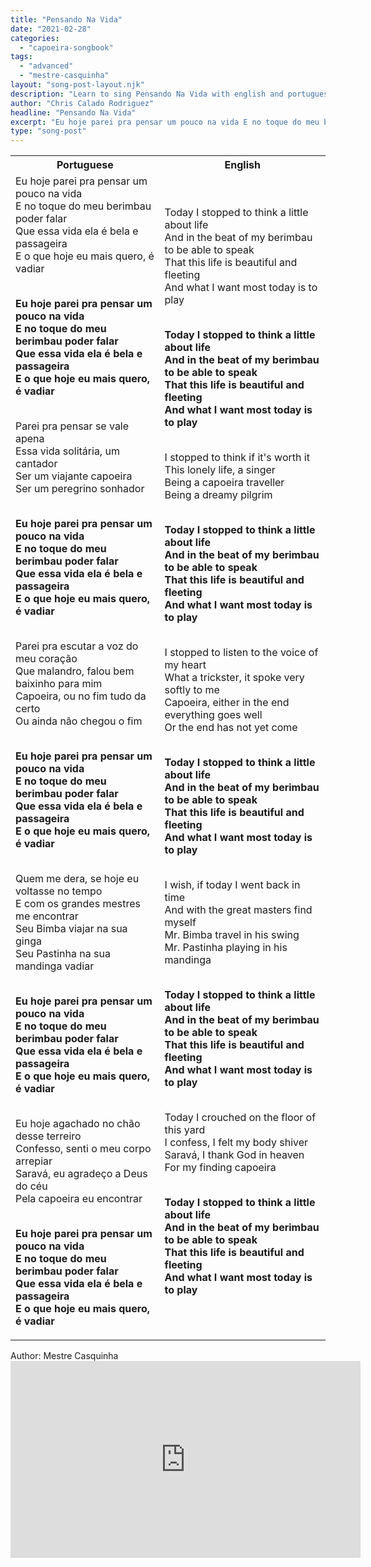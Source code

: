 ```yaml
---
title: "Pensando Na Vida"
date: "2021-02-28"
categories:
  - "capoeira-songbook"
tags:
  - "advanced"
  - "mestre-casquinha"
layout: "song-post-layout.njk"
description: "Learn to sing Pensando Na Vida with english and portuguese translations along with a video to help you learn."
author: "Chris Calado Rodriguez"
headline: "Pensando Na Vida"
excerpt: "Eu hoje parei pra pensar um pouco na vida E no toque do meu berimbau poder falar"
type: "song-post"
---
```


<table class="capoeira-table">
    <tr class="header-row">
        <th>Portuguese</th>
        <th>English</th>
    </tr>
    <tr>
        <td>Eu hoje parei pra pensar um pouco na vida<br>
E no toque do meu berimbau poder falar<br>
Que essa vida ela é bela e passageira<br>
E o que hoje eu mais quero, é vadiar<br><br>

<strong>Eu hoje parei pra pensar um pouco na vida<br>
E no toque do meu berimbau poder falar<br>
Que essa vida ela é bela e passageira<br>
E o que hoje eu mais quero, é vadiar</strong><br><br>

Parei pra pensar se vale apena<br>
Essa vida solitária, um cantador<br>
Ser um viajante capoeira<br>
Ser um peregrino sonhador<br><br>

<strong>Eu hoje parei pra pensar um pouco na vida<br>
E no toque do meu berimbau poder falar<br>
Que essa vida ela é bela e passageira<br>
E o que hoje eu mais quero, é vadiar</strong><br><br>

Parei pra escutar a voz do meu coração<br>
Que malandro, falou bem baixinho para mim<br>
Capoeira, ou no fim tudo da certo<br>
Ou ainda não chegou o fim<br><br>

<strong>Eu hoje parei pra pensar um pouco na vida<br>
E no toque do meu berimbau poder falar<br>
Que essa vida ela é bela e passageira<br>
E o que hoje eu mais quero, é vadiar</strong><br><br>

Quem me dera, se hoje eu voltasse no tempo<br>
E com os grandes mestres me encontrar<br>
Seu Bimba viajar na sua ginga<br>
Seu Pastinha na sua mandinga vadiar<br><br>

<strong>Eu hoje parei pra pensar um pouco na vida<br>
E no toque do meu berimbau poder falar<br>
Que essa vida ela é bela e passageira<br>
E o que hoje eu mais quero, é vadiar</strong><br><br>

Eu hoje agachado no chão desse terreiro<br>
Confesso, senti o meu corpo arrepiar<br>
Saravá, eu agradeço a Deus do céu<br>
Pela capoeira eu encontrar<br><br>

<strong>Eu hoje parei pra pensar um pouco na vida<br>
E no toque do meu berimbau poder falar<br>
Que essa vida ela é bela e passageira<br>
E o que hoje eu mais quero, é vadiar</strong></td>
        <td>Today I stopped to think a little about life<br>
And in the beat of my berimbau to be able to speak<br>
That this life is beautiful and fleeting<br>
And what I want most today is to play<br><br>

<strong>Today I stopped to think a little about life<br>
And in the beat of my berimbau to be able to speak<br>
That this life is beautiful and fleeting<br>
And what I want most today is to play</strong><br><br>

I stopped to think if it's worth it<br>
This lonely life, a singer<br>
Being a capoeira traveller<br>
Being a dreamy pilgrim<br><br>

<strong>Today I stopped to think a little about life<br>
And in the beat of my berimbau to be able to speak<br>
That this life is beautiful and fleeting<br>
And what I want most today is to play</strong><br><br>

I stopped to listen to the voice of my heart<br>
What a trickster, it spoke very softly to me<br>
Capoeira, either in the end everything goes well<br>
Or the end has not yet come<br><br>

<strong>Today I stopped to think a little about life<br>
And in the beat of my berimbau to be able to speak<br>
That this life is beautiful and fleeting<br>
And what I want most today is to play</strong><br><br>

I wish, if today I went back in time<br>
And with the great masters find myself<br>
Mr. Bimba travel in his swing<br>
Mr. Pastinha playing in his mandinga<br><br>

<strong>Today I stopped to think a little about life<br>
And in the beat of my berimbau to be able to speak<br>
That this life is beautiful and fleeting<br>
And what I want most today is to play</strong><br><br>

Today I crouched on the floor of this yard<br>
I confess, I felt my body shiver<br>
Saravá, I thank God in heaven<br>
For my finding capoeira<br><br>

<strong>Today I stopped to think a little about life<br>
And in the beat of my berimbau to be able to speak<br>
That this life is beautiful and fleeting<br>
And what I want most today is to play</strong></td>
    </tr>
</table>

<figcaption>
Author: Mestre Casquinha
</figcaption>

<iframe width="560" height="315" src="https://www.youtube.com/embed/YLf097GiVP8" title="YouTube video player" frameborder="0" allow="accelerometer; autoplay; clipboard-write; encrypted-media; gyroscope; picture-in-picture" allowfullscreen></iframe>